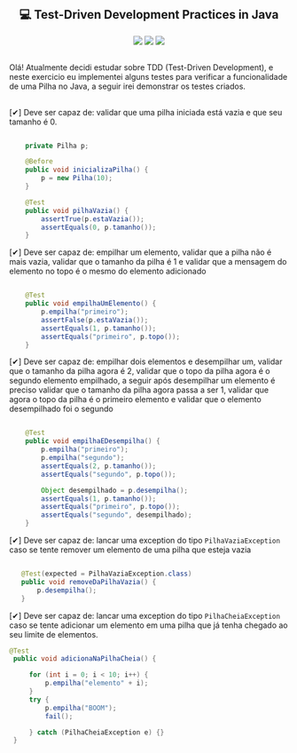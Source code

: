 <h2 align="center"> 💻 Test-Driven Development Practices in Java</h2> 

<div align="center" > 
    <img src="https://img.shields.io/badge/Java-ED8B00?style=for-the-badge&logo=java&logoColor=white"/>
    <img src="https://img.shields.io/badge/Visual_Studio_Code-0078D4?style=for-the-badge&logo=visual%20studio%20code&logoColor=white"/>
    <img src="https://img.shields.io/badge/Stack_Overflow-FE7A16?style=for-the-badge&logo=stack-overflow&logoColor=white"/>
</div>

##

<div align="justfy"> 
 Olá! Atualmente decidi estudar sobre TDD (Test-Driven Development), e neste exercicio eu implementei alguns testes para verificar a funcionalidade de uma Pilha no Java, a seguir irei demonstrar os testes criados. 
</div>

##

[✔] Deve ser capaz de: validar que uma pilha iniciada está vazia e que seu tamanho é 0. 
</br>

```java

    private Pilha p;

    @Before
    public void inicializaPilha() {
        p = new Pilha(10);
    }

    @Test
    public void pilhaVazia() {
        assertTrue(p.estaVazia());
        assertEquals(0, p.tamanho());
    }
   ``` 

 [✔] Deve ser capaz de: empilhar um elemento, validar que a pilha não é mais vazia, validar que o tamanho da pilha é 1 e validar que a mensagem do elemento no topo é o mesmo do elemento adicionado
   </br>
```java

    @Test
    public void empilhaUmElemento() {
        p.empilha("primeiro");
        assertFalse(p.estaVazia());
        assertEquals(1, p.tamanho());
        assertEquals("primeiro", p.topo());
    }   
 ```
 

[✔] Deve ser capaz de: empilhar dois elementos e desempilhar um, validar que o tamanho da pilha agora é 2, validar que o topo da pilha agora é o segundo elemento empilhado, a seguir após desempilhar um elemento é preciso validar que o tamanho da pilha agora passa a ser 1, validar que agora o topo da pilha é o primeiro elemento e validar que o elemento desempilhado foi o segundo
   </br> 

```java

    @Test
    public void empilhaEDesempilha() {
        p.empilha("primeiro");
        p.empilha("segundo");
        assertEquals(2, p.tamanho());
        assertEquals("segundo", p.topo());

        Object desempilhado = p.desempilha();
        assertEquals(1, p.tamanho());
        assertEquals("primeiro", p.topo());
        assertEquals("segundo", desempilhado);
    }   
 ```
 

 [✔] Deve ser capaz de: lancar uma exception do tipo `PilhaVaziaException` caso se tente remover um elemento de uma pilha que esteja vazia
   </br>
 ```java

    @Test(expected = PilhaVaziaException.class)
    public void removeDaPilhaVazia() {
        p.desempilha();
    }
 ```
  
  [✔] Deve ser capaz de: lancar uma exception do tipo `PilhaCheiaException` caso se tente adicionar um elemento em uma pilha que já tenha chegado ao seu limite de elementos.
   </br>
   ```java
   @Test
    public void adicionaNaPilhaCheia() {

        for (int i = 0; i < 10; i++) {
            p.empilha("elemento" + i);
        }
        try {
            p.empilha("BOOM");
            fail();

        } catch (PilhaCheiaException e) {}
    }    
 ```


